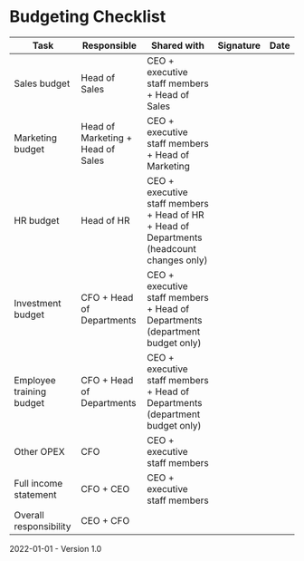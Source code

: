 # Budgeting Checklist

| Task                     | Responsible                       | Shared with                                                  | Signature | Date |
| ------------------------ | --------------------------------- | ------------------------------------------------------------ | --------- | ---- |
| Sales budget             | Head of Sales                     | CEO + executive staff members + Head of Sales                |           |      |
| Marketing budget         | Head of Marketing + Head of Sales | CEO + executive staff members + Head of Marketing            |           |      |
| HR budget                | Head of HR                        | CEO + executive staff members + Head of HR + Head of Departments (headcount changes only) |           |      |
| Investment budget        | CFO + Head of Departments         | CEO + executive staff members + Head of Departments (department budget only) |           |      |
| Employee training budget | CFO + Head of Departments         | CEO + executive staff members + Head of Departments (department budget only) |           |      |
| Other OPEX               | CFO                               | CEO + executive staff members                                |           |      |
| Full income statement    | CFO + CEO                         | CEO + executive staff members                                |           |      |
| Overall responsibility   | CEO + CFO                         |                                                              |           |      |



2022-01-01 - Version 1.0

